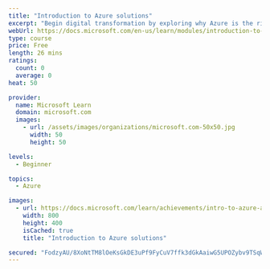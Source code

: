```yaml
---
title: "Introduction to Azure solutions"
excerpt: "Begin digital transformation by exploring why Azure is the right platform for your organization and the value Azure can bring. See how Azure enables you to empower employees, engage customers, optimize operations, and transform products."
webUrl: https://docs.microsoft.com/en-us/learn/modules/introduction-to-azure-solutions/
type: course
price: Free
length: 26 mins
ratings:
  count: 0
  average: 0
heat: 50

provider:
  name: Microsoft Learn
  domain: microsoft.com
  images:
    - url: /assets/images/organizations/microsoft.com-50x50.jpg
      width: 50
      height: 50

levels:
  - Beginner

topics:
  - Azure

images:
  - url: https://docs.microsoft.com/learn/achievements/intro-to-azure-areas-and-solutions-social.png
    width: 800
    height: 400
    isCached: true
    title: "Introduction to Azure solutions"

secured: "FodzyAU/8XoNtTM8lOeKsGkDE3uPf9FyCuV7ffk3dGkAaiwG5UPOZybv9TSqWKr+Ak7no+SLIW6QZiGZco5DV8zOlpEaYbMOWC3kp1k0daxT6oqVCMbgcHXNqT7RhTk0Q5raOin1NriKLg6QeW6xlTTthMbh49J3WsySUiuB+ymIBR0cjNVrFV1C+hT2CjmL/iNrZMboT+rDR2ycOF3Ya37jtOLz6va9Zsglc69A+vNGVIPqWR4Xrq3ujIfaT+FOjiuYmmDRuDHnoE5hohzLofi5YMng2H8IhoxX0ZUdzmfAEAPz/boWvT1rbkNTPetgRIWVygzuSAcSF0e8UHTJB4N7LGGpZSO+Ajio99JiynvnKCBAHl2UGlYdScYMlmPF3Pl+oovdYtzTaFmAMuWKWQ==;zxJldCkteV9YlVOP8TPlaA=="
---
```


